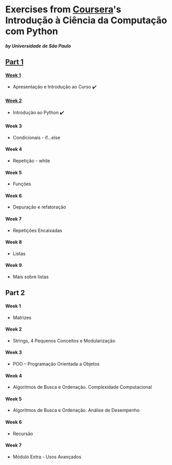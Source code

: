 # **Exercises** from [Coursera](https://www.coursera.org/learn/ciencia-computacao-python-conceitos)'s Introdução à Ciência da Computação com Python
##### *by Universidade de São Paulo*

## [Part 1](https://github.com/Strund3r/python-course/tree/master/Part-1)
#### [Week 1](https://github.com/Strund3r/python-course/tree/master/Part-1/Week-1)

  - Apresentação e Introdução ao Curso :heavy_check_mark:

#### [Week 2](https://github.com/Strund3r/python-course/tree/master/Part-1/Week-2)

  - Introdução ao Python :heavy_check_mark:

#### Week 3

  - Condicionais - if...else

#### Week 4

  - Repetição - while

#### Week 5

  - Funções

#### Week 6

  - Depuração e refatoração

#### Week 7

  - Repetições Encaixadas

#### Week 8

  - Listas

#### Week 9

  - Mais sobre listas

## Part 2
#### Week 1

  - Matrizes

#### Week 2

  - Strings, 4 Pequenos Conceitos e Modularização

#### Week 3

   - POO – Programação Orientada a Objetos

#### Week 4

  - Algoritmos de Busca e Ordenação. Complexidade Computacional

#### Week 5

  - Algoritmos de Busca e Ordenação. Análise de Desempenho

#### Week 6

  - Recursão

#### Week 7

  - Módulo Extra - Usos Avançados
